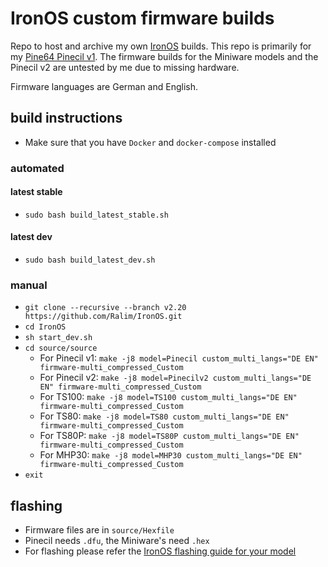 # IronOS custom firmware builds

Repo to host and archive my own [IronOS](https://github.com/Ralim/IronOS) builds. This repo is primarily for my [Pine64 Pinecil v1](https://wiki.pine64.org/wiki/Pinecil). The firmware builds for the Miniware models and the Pinecil v2 are untested by me due to missing hardware.

Firmware languages are German and English.

## build instructions
- Make sure that you have `Docker` and `docker-compose` installed
### automated
#### latest stable
- `sudo bash build_latest_stable.sh`
#### latest dev
- `sudo bash build_latest_dev.sh`
### manual
- `git clone --recursive --branch v2.20 https://github.com/Ralim/IronOS.git`
- `cd IronOS`
- `sh start_dev.sh`
- `cd source/source`
    - For Pinecil v1: `make -j8 model=Pinecil custom_multi_langs="DE EN" firmware-multi_compressed_Custom`
    - For Pinecil v2: `make -j8 model=Pinecilv2 custom_multi_langs="DE EN" firmware-multi_compressed_Custom`
    - For TS100: `make -j8 model=TS100 custom_multi_langs="DE EN" firmware-multi_compressed_Custom`
    - For TS80: `make -j8 model=TS80 custom_multi_langs="DE EN" firmware-multi_compressed_Custom`
    - For TS80P: `make -j8 model=TS80P custom_multi_langs="DE EN" firmware-multi_compressed_Custom`
    - For MHP30: `make -j8 model=MHP30 custom_multi_langs="DE EN" firmware-multi_compressed_Custom`
- `exit`
## flashing
- Firmware files are in `source/Hexfile`
- Pinecil needs `.dfu`, the Miniware's need `.hex`
- For flashing please refer the [IronOS flashing guide for your model](https://ralim.github.io/IronOS/GettingStarted/)

